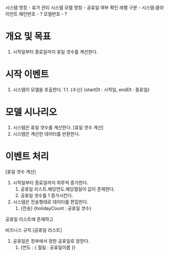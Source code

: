 시스템 명칭 - 휴가 관리 시스템
모델 명칭 - 공휴일 여부 확인
레벨 구분 - 시스템:클라이언트
패턴번호 - ?
모델번호 - ?

# 개요 및 목표
1. 시작일부터 종료일까지 휴일 갯수를 계산한다.

# 시작 이벤트
1. 시스템이 모델을 호출한다.
	1.1. {수신} {startDt : 시작일, endDt : 종료일}
	
# 모델 시나리오
1. 시스템은 휴일 갯수를 계산한다. [휴일 갯수 계산]
2. 시스템은 계산한 데이터를 반환한다.

# 이벤트 처리
[휴일 갯수 계산]
1. 시작일부터 종료일까지 하루씩 증가한다.
	1. 공휴일 리스트.해당연도.해당월일이 값이 존재한다.
	2. 공휴일 갯수를 1 증가시킨다.
2. 시스템은 전송형태로 데이터를 편집한다.
	1. {전송} {holidayCount : 공휴일 갯수}

공휴일 리스트에 존재하고 


비즈니스 규칙
[공휴일 리스트]
1. 공휴일은 정부에서 정한 공휴일로 정한다.
	1. {연도 : { 월일 : 공휴일이름 }}